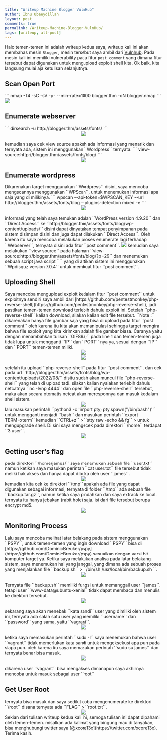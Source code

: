 ```yaml
---
title: "Writeup Machine Blogger VulnHub"
author: Ibnu Ubaeydillah
layout: post
comments: true
permalink: /Writeup-Machine-Blogger-VulnHub/
tags: [writeup, all-post]
---
```

Halo temen-temen ini adalah writeup kedua saya, writeup kali ini akan membahas mesin ``Blogger``, mesin tersebut saya ambil dari [Vulnhub](https://www.vulnhub.com/entry/blogger-1,675/). Pada mesin kali ini memiliki vulnerability pada fitur ``post comment`` yang dimana fitur tersebut dapat digunakan untuk mengupload exploit shell kita. Ok baik, kita langsung mulai aja ketulisan selanjutnya. 

<h2>Scan Open Port</h2>
```
nmap -T4 -sC -sV -p- --min-rate=1000 blogger.thm -oN blogger.nmap
```
<img src="https://user-images.githubusercontent.com/28418984/184466224-7e2e39ab-8748-4147-9ffa-6571c28acd07.png">
<h2>Enumerate webserver</h2>
```
dirsearch -u http://blogger.thm/assets/fonts/
```
<br>
<center>
<img src="https://user-images.githubusercontent.com/28418984/184466857-92b4d469-1eeb-464d-b719-ffd2b58f60b1.png">
</center>
<br>kemudian saya cek view source apakah ada informasi yang menarik dan ternyata ada, sistem ini menggunakan ``Wordpress`` ternyata.
```
view-source:http://blogger.thm/assets/fonts/blog/
```
<br>
<center>
<img src="https://user-images.githubusercontent.com/28418984/184466896-45986e80-2128-429c-a1fb-367bdf0810db.png">
</center>
<h2>Enumerate wordpress</h2>
Dikarenakan target menggunakan ``Wordpress`` disini, saya mencoba mengscannya menggunakan ``WPScan``, untuk menemukan informasi apa saja yang di milikinya.
```
wpscan --api-token=$WPSCAN_KEY --url http://blogger.thm/assets/fonts/blog --plugins-detection mixed -e
```
<br>
<center>
<img src="https://user-images.githubusercontent.com/28418984/184467260-b3cd7b66-553a-4835-8608-f16381a8255d.png">
</center>
<br>informasi yang telah saya temukan adalah ``WordPress version 4.9.20`` dan ``Direct Access`` ke ``http://blogger.thm/assets/fonts/blog/wp-content/uploads/`` disini dapat dinyatakan tempat penyimpanan pada sistem disimpan disini dan juga dapat dilakukan ``Direct Access``. Oleh karena itu saya mencoba melakukan proses enumerate lagi terhadap ``Webserver``, ternyata disini ada fitur ``post comment``. 
<img src="https://user-images.githubusercontent.com/28418984/184467364-f6ab4d38-f201-40ef-99c4-6fea91ee1b4c.png">
kemudian saya melakukan ``view source`` pada halaman ``view-source:http://blogger.thm/assets/fonts/blog/?p=29`` dan menemukan sebuah script java script ``<script type='text/javascript' src='http://blogger.thm/assets/fonts/blog/wp-content/plugins/wpdiscuz/assets/js/wpdiscuz-combo.min.js?ver=7.0.4'></script>`` yang di artikan sistem ini menggunakan ``Wpdisquz version 7.0.4`` untuk membuat fitur ``post comment``. 

<h2>Uploading Shell</h2>
Saya mencoba mengupload exploit kedalam fitur ``post comment`` untuk exploitnya sendiri saya ambil dari [https://github.com/pentestmonkey/php-reverse-shell](https://github.com/pentestmonkey/php-reverse-shell), jadi pastikan temen-temen download terlebih dahulu exploit ini. Setelah ``php-reverse-shell`` kalian download, silakan kalian edit file tersebut.
``Note :``
<br>
dikarenakan hanya file gambar saja yang bisa di upload pada fitur ``post comment`` oleh karena itu kita akan memanipulasi sehingga target mengira bahwa file exploit yang kita kirimkan adalah file gambar biasa. Caranya yaitu dengan menambahkan tulisan ``GIF89a;`` pada line 1 dan temen-temen juga tidak lupa untuk mengganti ``IP`` dan ``PORT`` nya ya, sesuai dengan ``IP`` dan ``PORT`` temen-temen miliki.
<center>
<img src="https://user-images.githubusercontent.com/28418984/184468581-2019b8b4-478b-43c7-9f9b-08a449a13714.png">
</center>
<center>
<img src="https://user-images.githubusercontent.com/28418984/184467967-8fce6417-e5a0-497a-a7c0-2c73fa507961.png">
</center>
<br>
setelah itu upload ``php-reverse-shell`` pada fitur ``post comment``. dan cek pada url ``http://blogger.thm/assets/fonts/blog/wp-content/uploads/2022/08/`` disitu sudah akan muncul file ``php-reverse-shell`` yang telah di upload tadi. silakan kalian nyalakan terlebih dahulu netcatnya ``nc -lvnp 4444`` dan open file ``php-reverse-shell`` tersebut, maka akan secara otomatis netcat akan meresponnya dan masuk kedalam shell sistem.
<center>
<img src="https://user-images.githubusercontent.com/28418984/184468558-27675477-dc28-4325-9fa3-9c53b35e631b.png">
</center>
lalu masukan perintah ``python3 -c 'import pty; pty.spawn("/bin/bash")'`` untuk mengganti menjadi ``bash`` dan masukan perintah ``export TERM=xterm`` kemudian ``CTRL+z`` > ``stty raw -echo && fg`` > untuk mengupgrade shell. Di sini saya mengecek pada direktori ``/home`` terdapat ``3 user``.
<center>
<img src="https://user-images.githubusercontent.com/28418984/184469002-a2d5677b-42ab-40fd-8535-c9b8c8949962.png">
</center>
<h2>Getting user’s flag</h2>
pada direktori ``/home/james/`` saya menemukan sebuah file ``user.txt`` namun ketikan saya masukan perintah ``cat user.txt`` file tersebut tidak meliki hak akses dan hanya dapat dibuka oleh user ``james``.
<center>
<img src="https://user-images.githubusercontent.com/28418984/184469104-eda0928b-bee3-4f1d-88c8-a76f813d0530.png">
</center>
kemudian kita cek ke direktori ``/tmp`` apakah ada file yang dapat digunakan sebagai informasi, ternyata di folder ``/tmp`` ada sebuah file ``backup.tar.gz``, namun ketika saya pindahkan dan saya extrack ke local. ternyata itu hanya jebakan (rabit hole) saja. isi dari file tersebut berupa encrypt md5.
<center>
<img src="https://user-images.githubusercontent.com/28418984/184469891-c5e4c5ce-db4f-4e59-a13c-3a0af73cadfc.png">
</center>
<h2>Monitoring Process</h2>
Lalu saya mencoba melihat latar belakang pada sistem menggunakan ``PSPY``, untuk temen-temen yang ingin download ``PSPY`` bisa di [https://github.com/DominicBreuker/pspy](https://github.com/DominicBreuker/pspy) sesuaikan dengan versi bit komputer target ya. Ketika saya melakukan analisa pada latar belakang sistem, saya menemukan hal yang janggal, yang dimana ada sebuah proses yang menjalankan file ``backup.sh`` > ``/bin/sh /usr/local/bin/backup.sh ``.
<center>
<img src="https://user-images.githubusercontent.com/28418984/184470474-bdfb3790-a3ac-422c-9145-6a7f5df3ace7.png">
</center>
<br>
Ternyata file ``backup.sh`` memiliki fungsi untuk memanggail user ``james``. tetapi user ``www-data@ubuntu-xenial`` tidak dapat membaca dan menulis ke direktori tersebut.
<center>
<img src="https://user-images.githubusercontent.com/28418984/184470633-faa808b4-2496-4d25-a0bb-6428793b9268.png">
</center>
<br>sekarang saya akan menebak ``kata sandi`` user yang dimiliki oleh sistem ini, ternyata ada salah satu user yang memiliki ``username`` dan ``password`` yang sama, yaitu ``vagrant``.
<center>
<img src="https://user-images.githubusercontent.com/28418984/184480062-b909b02f-c76a-411d-8dac-d680c32f4a30.png">
</center>
<br>ketika saya memasukan perintah ``sudo -l`` saya menemukan bahwa user ``vagrant`` tidak memerlukan kata sandi untuk mengeksekusi apa pun pada siapa pun. oleh karena itu saya memasukan perintah ``sudo su james`` dan ternyata benar bisa masuk.
<center>
<img src="https://user-images.githubusercontent.com/28418984/184480227-7b988fde-168b-4a85-8faa-ec5a447da661.png">
</center>
<br>dikarena user ``vagrant`` bisa mengakses dimanapun saya akhirnya mencoba untuk masuk sebagai user ``root``
<h2>Get User Root</h2>
ternyata bisa masuk dan saya sedikit coba mengenumerate ke direktori ``/root`` disana ternyata ada ``FLAG`` > ``root.txt``.
<center>
<img src="https://user-images.githubusercontent.com/28418984/184480396-86081a67-7e94-4473-b3ff-05f4cda8aa7e.png">
</center>
Sekian dari tulisan writeup kedua kali ini, semoga tulisan ini dapat dipahami oleh temen-temen. misalkan ada kalimat yang bingung mau di tanyakan, bisa menghubungi twitter saya [@xcore13x](https://twitter.com/xcore13x). Terima kasih.

